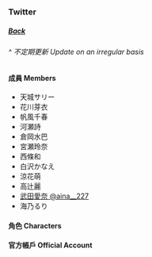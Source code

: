 ### Twitter
##### [Back](../../../readme.md)

<i><h6>^ 不定期更新 Update on an irregular basis</h6></i>

#### 成員 Members
- 天城サリー 
- 花川芽衣 
- 帆風千春 
- 河瀬詩 
- 倉岡水巴 
- 宮瀬玲奈 
- 西條和 
- 白沢かなえ 
- 涼花萌 
- 高辻麗 
- [武田愛奈 @aina__227](aina__227/List.md)
- 海乃るり 

#### 角色 Characters


#### 官方帳戶 Official Account
